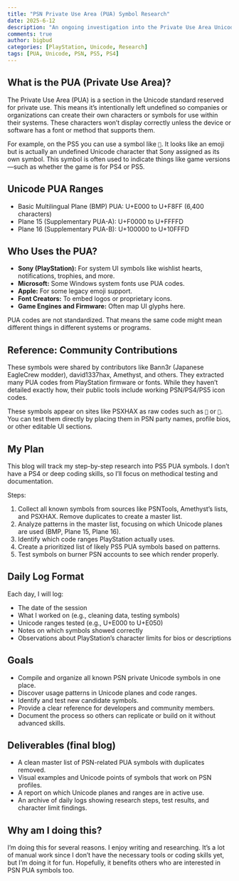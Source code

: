 ```yaml
---
title: "PSN Private Use Area (PUA) Symbol Research"  
date: 2025-6-12  
description: "An ongoing investigation into the Private Use Area Unicode symbols used by PlayStation systems."  
comments: true  
author: bigbud  
categories: [PlayStation, Unicode, Research]  
tags: [PUA, Unicode, PSN, PS5, PS4]  
---
```


## What is the PUA (Private Use Area)?

The Private Use Area (PUA) is a section in the Unicode standard reserved for private use. This means it’s intentionally left undefined so companies or organizations can create their own characters or symbols for use within their systems. These characters won’t display correctly unless the device or software has a font or method that supports them.

For example, on the PS5 you can use a symbol like ``. It looks like an emoji but is actually an undefined Unicode character that Sony assigned as its own symbol. This symbol is often used to indicate things like game versions—such as whether the game is for PS4 or PS5.

## Unicode PUA Ranges

- Basic Multilingual Plane (BMP) PUA: U+E000 to U+F8FF (6,400 characters)  
- Plane 15 (Supplementary PUA-A): U+F0000 to U+FFFFD  
- Plane 16 (Supplementary PUA-B): U+100000 to U+10FFFD  

## Who Uses the PUA?

- **Sony (PlayStation):** For system UI symbols like wishlist hearts, notifications, trophies, and more.  
- **Microsoft:** Some Windows system fonts use PUA codes.  
- **Apple:** For some legacy emoji support.  
- **Font Creators:** To embed logos or proprietary icons.  
- **Game Engines and Firmware:** Often map UI glyphs here.  

PUA codes are not standardized. That means the same code might mean different things in different systems or programs.

## Reference: Community Contributions

These symbols were shared by contributors like Bann3r (Japanese EagleCrew modder), david1337hax, Amethyst, and others. They extracted many PUA codes from PlayStation firmware or fonts. While they haven’t detailed exactly how, their public tools include working PSN/PS4/PS5 icon codes.

These symbols appear on sites like PSXHAX as raw codes such as ```` or ````. You can test them directly by placing them in PSN party names, profile bios, or other editable UI sections.

## My Plan

This blog will track my step-by-step research into PS5 PUA symbols. I don’t have a PS4 or deep coding skills, so I’ll focus on methodical testing and documentation.

Steps:  

1. Collect all known symbols from sources like PSNTools, Amethyst’s lists, and PSXHAX. Remove duplicates to create a master list.  
2. Analyze patterns in the master list, focusing on which Unicode planes are used (BMP, Plane 15, Plane 16).  
3. Identify which code ranges PlayStation actually uses.  
4. Create a prioritized list of likely PS5 PUA symbols based on patterns.  
5. Test symbols on burner PSN accounts to see which render properly.  

## Daily Log Format

Each day, I will log:  

- The date of the session  
- What I worked on (e.g., cleaning data, testing symbols)  
- Unicode ranges tested (e.g., U+E000 to U+E050)  
- Notes on which symbols showed correctly  
- Observations about PlayStation’s character limits for bios or descriptions  

## Goals

- Compile and organize all known PSN private Unicode symbols in one place.  
- Discover usage patterns in Unicode planes and code ranges.  
- Identify and test new candidate symbols.  
- Provide a clear reference for developers and community members.  
- Document the process so others can replicate or build on it without advanced skills.  

## Deliverables (final blog)

- A clean master list of PSN-related PUA symbols with duplicates removed.  
- Visual examples and Unicode points of symbols that work on PSN profiles.  
- A report on which Unicode planes and ranges are in active use.  
- An archive of daily logs showing research steps, test results, and character limit findings.  

## Why am I doing this?

I’m doing this for several reasons. I enjoy writing and researching. It’s a lot of manual work since I don’t have the necessary tools or coding skills yet, but I’m doing it for fun. Hopefully, it benefits others who are interested in PSN PUA symbols too.
